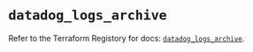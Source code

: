 # `datadog_logs_archive`

Refer to the Terraform Registory for docs: [`datadog_logs_archive`](https://registry.terraform.io/providers/datadog/datadog/3.25.0/docs/resources/logs_archive).
